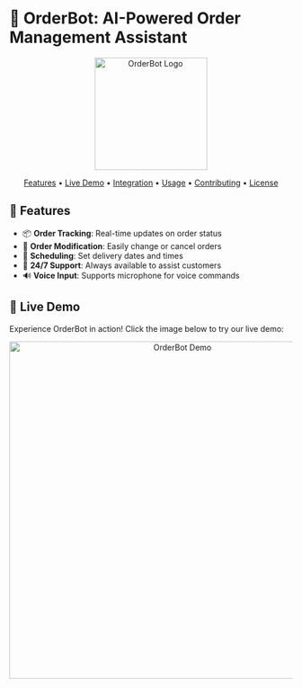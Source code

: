 # 🤖 OrderBot: AI-Powered Order Management Assistant

<p align="center">
  <img src="https://github.com/ksani1/Customer-Service-Chatbot/blob/main/AI%20Automation%20News.jpeg" alt="OrderBot Logo" width="200"/>
</p>

<p align="center">
  <a href="#features">Features</a> •
  <a href="#demo">Live Demo</a> •
  <a href="#integration">Integration</a> •
  <a href="#usage">Usage</a> •
  <a href="#contributing">Contributing</a> •
  <a href="#license">License</a>
</p>

## 🌟 Features

- 📦 **Order Tracking**: Real-time updates on order status
- 🔄 **Order Modification**: Easily change or cancel orders
- 📅 **Scheduling**: Set delivery dates and times
- 💬 **24/7 Support**: Always available to assist customers
- 🔊 **Voice Input**: Supports microphone for voice commands

## 🎥 Live Demo

Experience OrderBot in action! Click the image below to try our live demo:

<p align="center">
  <a href="https://console.dialogflow.com/api-client/demo/embedded/ae36f2a4-ae1a-43d0-8dc9-e15f6251230a">
    <img src="https://github.com/ksani1/Customer-Service-Chatbot/blob/main/Logo.jpeg" alt="OrderBot Demo" width="600"/>
  </a>
</p>
